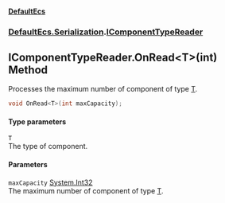 #### [DefaultEcs](./index.md 'index')
### [DefaultEcs.Serialization](./DefaultEcs-Serialization.md 'DefaultEcs.Serialization').[IComponentTypeReader](./DefaultEcs-Serialization-IComponentTypeReader.md 'DefaultEcs.Serialization.IComponentTypeReader')
## IComponentTypeReader.OnRead&lt;T&gt;(int) Method
Processes the maximum number of component of type [T](#DefaultEcs-Serialization-IComponentTypeReader-OnRead-T-(int)-T 'DefaultEcs.Serialization.IComponentTypeReader.OnRead&lt;T&gt;(int).T').  
```C#
void OnRead<T>(int maxCapacity);
```
#### Type parameters
<a name='DefaultEcs-Serialization-IComponentTypeReader-OnRead-T-(int)-T'></a>
`T`  
The type of component.  
  
#### Parameters
<a name='DefaultEcs-Serialization-IComponentTypeReader-OnRead-T-(int)-maxCapacity'></a>
`maxCapacity` [System.Int32](https://docs.microsoft.com/en-us/dotnet/api/System.Int32 'System.Int32')  
The maximum number of component of type [T](#DefaultEcs-Serialization-IComponentTypeReader-OnRead-T-(int)-T 'DefaultEcs.Serialization.IComponentTypeReader.OnRead&lt;T&gt;(int).T').  
  

